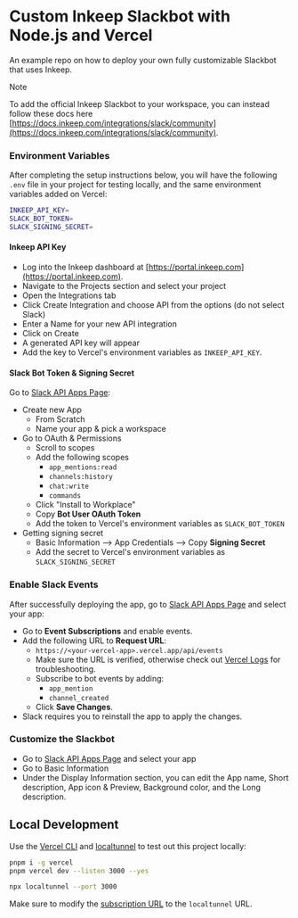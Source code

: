 # Custom Inkeep Slackbot with Node.js and Vercel

An example repo on how to deploy your own fully customizable Slackbot that uses Inkeep.

> [!NOTE] 
> To add the official Inkeep Slackbot to your workspace, you can instead follow these docs here [https://docs.inkeep.com/integrations/slack/community](https://docs.inkeep.com/integrations/slack/community).

### Environment Variables

After completing the setup instructions below, you will have the following `.env` file in your project for testing locally, and the same environment variables added on Vercel:

```bash
INKEEP_API_KEY=
SLACK_BOT_TOKEN=
SLACK_SIGNING_SECRET=
```

#### Inkeep API Key

- Log into the Inkeep dashboard at [https://portal.inkeep.com](https://portal.inkeep.com).
- Navigate to the Projects section and select your project
- Open the Integrations tab
- Click Create Integration and choose API from the options (do not select Slack)
- Enter a Name for your new API integration
- Click on Create
- A generated API key will appear
- Add the key to Vercel's environment variables as `INKEEP_API_KEY`.

#### Slack Bot Token & Signing Secret

Go to [Slack API Apps Page](https://api.slack.com/apps):

- Create new App
  - From Scratch
  - Name your app & pick a workspace
- Go to OAuth & Permissions
  - Scroll to scopes
  - Add the following scopes
    - `app_mentions:read`
    - `channels:history`
    - `chat:write`
    - `commands`
  - Click "Install to Workplace"
  - Copy **Bot User OAuth Token**
  - Add the token to Vercel's environment variables as `SLACK_BOT_TOKEN`
- Getting signing secret
  - Basic Information --> App Credentials --> Copy **Signing Secret**
  - Add the secret to Vercel's environment variables as `SLACK_SIGNING_SECRET`

### Enable Slack Events

After successfully deploying the app, go to [Slack API Apps Page](https://api.slack.com/apps) and select your app:

- Go to **Event Subscriptions** and enable events.
- Add the following URL to **Request URL**:
  - `https://<your-vercel-app>.vercel.app/api/events`
  - Make sure the URL is verified, otherwise check out [Vercel Logs](https://vercel.com/docs/observability/runtime-logs) for troubleshooting.
  - Subscribe to bot events by adding:
    - `app_mention`
    - `channel_created`
  - Click **Save Changes**.
- Slack requires you to reinstall the app to apply the changes.

### Customize the Slackbot

- Go to [Slack API Apps Page](https://api.slack.com/apps) and select your app
- Go to Basic Information
- Under the Display Information section, you can edit the App name, Short description, App icon & Preview, Background color, and the Long description.

## Local Development

Use the [Vercel CLI](https://vercel.com/docs/cli) and [localtunnel](https://github.com/localtunnel/localtunnel) to test out this project locally:

```sh
pnpm i -g vercel
pnpm vercel dev --listen 3000 --yes
```

```sh
npx localtunnel --port 3000
```

Make sure to modify the [subscription URL](./README.md/#enable-slack-events) to the `localtunnel` URL.
